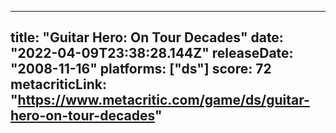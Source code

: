
---
title: "Guitar Hero: On Tour Decades"
date: "2022-04-09T23:38:28.144Z"
releaseDate: "2008-11-16"
platforms: ["ds"]
score: 72
metacriticLink: "https://www.metacritic.com/game/ds/guitar-hero-on-tour-decades"
---
